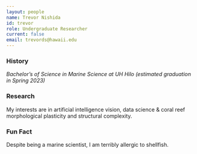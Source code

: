 ```yaml
---
layout: people
name: Trevor Nishida
id: trevor
role: Undergraduate Researcher
current: false
email: trevords@hawaii.edu
---
```


### History

*Bachelor’s of Science in Marine Science at UH Hilo (estimated graduation in Spring 2023)*

### Research

My interests are in artificial intelligence vision, data science & coral reef morphological plasticity and structural complexity.

### Fun Fact

Despite being a marine scientist, I am terribly allergic to shellfish.
